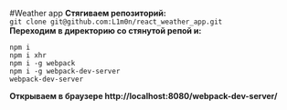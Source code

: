 #Weather app
**Стягиваем репозиторий:** <br>
`git clone git@github.com:L1m0n/react_weather_app.git` <br>
**Переходим в директорию со стянутой репой и:** <br>
```
npm i
npm i xhr
npm i -g webpack
npm i -g webpack-dev-server
webpack-dev-server
```
**Открываем в браузере http://localhost:8080/webpack-dev-server/**

